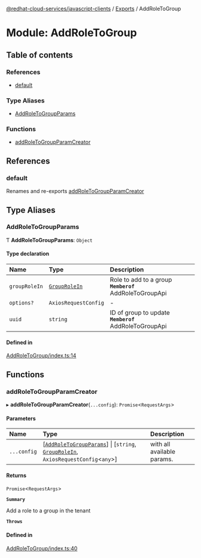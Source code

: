 [@redhat-cloud-services/javascript-clients](../README.md) / [Exports](../modules.md) / AddRoleToGroup

# Module: AddRoleToGroup

## Table of contents

### References

- [default](AddRoleToGroup.md#default)

### Type Aliases

- [AddRoleToGroupParams](AddRoleToGroup.md#addroletogroupparams)

### Functions

- [addRoleToGroupParamCreator](AddRoleToGroup.md#addroletogroupparamcreator)

## References

### default

Renames and re-exports [addRoleToGroupParamCreator](AddRoleToGroup.md#addroletogroupparamcreator)

## Type Aliases

### AddRoleToGroupParams

Ƭ **AddRoleToGroupParams**: `Object`

#### Type declaration

| Name | Type | Description |
| :------ | :------ | :------ |
| `groupRoleIn` | [`GroupRoleIn`](../interfaces/types.GroupRoleIn.md) | Role to add to a group **`Memberof`** AddRoleToGroupApi |
| `options?` | `AxiosRequestConfig` | - |
| `uuid` | `string` | ID of group to update **`Memberof`** AddRoleToGroupApi |

#### Defined in

[AddRoleToGroup/index.ts:14](https://github.com/RedHatInsights/javascript-clients/blob/main/packages/rbac/AddRoleToGroup/index.ts#L14)

## Functions

### addRoleToGroupParamCreator

▸ **addRoleToGroupParamCreator**(`...config`): `Promise`\<`RequestArgs`\>

#### Parameters

| Name | Type | Description |
| :------ | :------ | :------ |
| `...config` | [[`AddRoleToGroupParams`](AddRoleToGroup.md#addroletogroupparams)] \| [`string`, [`GroupRoleIn`](../interfaces/types.GroupRoleIn.md), `AxiosRequestConfig`\<`any`\>] | with all available params. |

#### Returns

`Promise`\<`RequestArgs`\>

**`Summary`**

Add a role to a group in the tenant

**`Throws`**

#### Defined in

[AddRoleToGroup/index.ts:40](https://github.com/RedHatInsights/javascript-clients/blob/main/packages/rbac/AddRoleToGroup/index.ts#L40)
